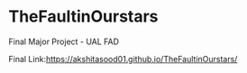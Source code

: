 # TheFaultinOurstars
Final Major Project - UAL FAD


Final Link:https://akshitasood01.github.io/TheFaultinOurstars/
